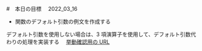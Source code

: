 #　本日の目標　 2022_03_16

- 関数のデフォルト引数の例文を作成する

デフォルト引数を使用しない場合は、3 項演算子を使用して、デフォルト引数代わりの処理を実装する
　[挙動確認用の URL](https://imanakarobolab.github.io/Study/javascript/html/index.html)
